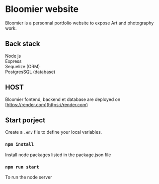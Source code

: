 # Bloomier website

Bloomier is a personnal portfolio website to expose Art and photography work.

## Back stack
Node js\
Express\
Sequelize (ORM)\
PostgresSQL (database)

## HOST
Bloomier fontend, backend et database are deployed on [https://render.com](https://render.com)

## Start porject
Create a `.env` file to define your local variables.

### `npm install`

Install node packages listed in the package.json file

### `npm run start`

To run the node server
